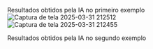 Resultados obtidos pela IA no primeiro exemplo
![Captura de tela 2025-03-31 212512](https://github.com/user-attachments/assets/5ced653d-b5f0-419c-8f05-c943ad7d4faa)
![Captura de tela 2025-03-31 212455](https://github.com/user-attachments/assets/db3d535f-b410-431d-8b51-59d3bf23a111)


Resultados obtidos pela IA no segundo exemplo
